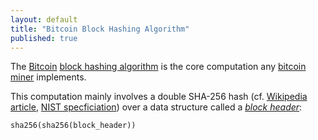 ```yaml
---
layout: default
title: "Bitcoin Block Hashing Algorithm"
published: true
---
```


The [Bitcoin](https://bitcoin.org) [block hashing algorithm](https://en.bitcoin.it/wiki/Block_hashing_algorithm) is the core computation any [bitcoin miner](http://www.bitcoinmining.com) implements.

This computation mainly involves a double SHA-256 hash (cf. [Wikipedia article](https://en.wikipedia.org/wiki/SHA-2), [NIST specficiation](https://dx.doi.org/10.6028/NIST.FIPS.180-4)) over a data structure called a [_block header_](https://bitcoin.org/en/developer-reference#block-headers):

```
sha256(sha256(block_header))
```
